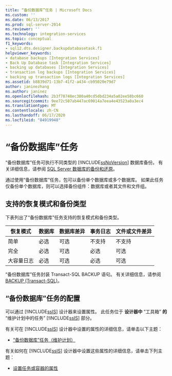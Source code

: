 ```yaml
---
title: “备份数据库”任务 | Microsoft Docs
ms.custom: ''
ms.date: 06/13/2017
ms.prod: sql-server-2014
ms.reviewer: ''
ms.technology: integration-services
ms.topic: conceptual
f1_keywords:
- sql12.dts.designer.backupdatabasetask.f1
helpviewer_keywords:
- database backups [Integration Services]
- Back Up Database task [Integration Services]
- backing up databases [Integration Services]
- transaction log backups [Integration Services]
- backing up transaction logs [Integration Services]
ms.assetid: b8839d71-13b7-41f2-a434-cb95020e79d7
author: janinezhang
ms.author: janinez
ms.openlocfilehash: 2b3f78748ec380a40cd5dbd234a5a02ee58bc660
ms.sourcegitcommit: 9ee72c507ab447ac69014a7eea4e43523a0a3ec4
ms.translationtype: MT
ms.contentlocale: zh-CN
ms.lasthandoff: 06/17/2020
ms.locfileid: "84919948"
---
```

# <a name="back-up-database-task"></a>“备份数据库”任务
  “备份数据库”任务可执行不同类型的 [!INCLUDE[ssNoVersion](../../includes/ssnoversion-md.md)] 数据库备份。 有关详细信息，请参阅 [SQL Server 数据库的备份和还原](../../relational-databases/backup-restore/back-up-and-restore-of-sql-server-databases.md)。  
  
 通过使用“备份数据库”任务，包可以备份单个数据库或多个数据库。 如果此任务仅备份单个数据库，则可以选择备份组件：数据库或者其文件和文件组。  
  
## <a name="supported-recover-models-and-backup-types"></a>支持的恢复模式和备份类型  
 下表列出了“备份数据库”任务支持的恢复模式和备份类型。  
  
|恢复模式|数据库|数据库差异|事务日志|文件或文件差异|  
|--------------------|--------------|---------------------------|---------------------|-------------------------------|  
|简单|必选|可选|不支持|不支持|  
|完全|必选|可选|必选|可选|  
|大容量日志|必选|可选|必选|可选|  
  
 “备份数据库”任务封装 Transact-SQL BACKUP 语句。 有关详细信息，请参阅 [BACKUP (Transact-SQL)](/sql/t-sql/statements/backup-transact-sql)。  
  
## <a name="configuration-of-the-back-up-database-task"></a>“备份数据库”任务的配置  
 可以通过 [!INCLUDE[ssIS](../../../includes/ssis-md.md)] 设计器来设置属性。 此任务位于 **设计器中** “工具箱” **的** “维护计划中的任务” [!INCLUDE[ssIS](../../../includes/ssis-md.md)] 部分。  
  
 有关可在 [!INCLUDE[ssIS](../../../includes/ssis-md.md)] 设计器中设置的属性的详细信息，请单击以下主题：  
  
-   [“备份数据库”任务（维护计划）](../../relational-databases/maintenance-plans/options-in-the-back-up-database-task-for-maintenance-plan.md)  
  
 有关如何在 [!INCLUDE[ssIS](../../../includes/ssis-md.md)] 设计器中设置这些属性的详细信息，请单击下列主题：  
  
-   [设置任务或容器的属性](../set-the-properties-of-a-task-or-container.md)  
  
  
